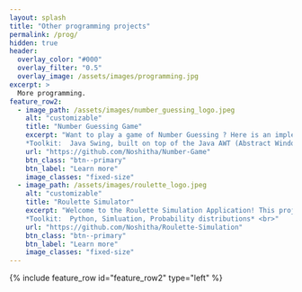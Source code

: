 ```yaml
---
layout: splash
title: "Other programming projects"
permalink: /prog/
hidden: true
header:
  overlay_color: "#000"
  overlay_filter: "0.5"
  overlay_image: /assets/images/programming.jpg
excerpt: >
  More programming.
feature_row2:
  - image_path: /assets/images/number_guessing_logo.jpeg
    alt: "customizable"
    title: "Number Guessing Game"
    excerpt: "Want to play a game of Number Guessing ? Here is an implementation using Java. <br><br>
    *Toolkit:  Java Swing, built on top of the Java AWT (Abstract Window Toolkit)* <br>"
    url: "https://github.com/Noshitha/Number-Game"
    btn_class: "btn--primary"
    btn_label: "Learn more"
    image_classes: "fixed-size"
  - image_path: /assets/images/roulette_logo.jpeg
    alt: "customizable"
    title: "Roulette Simulator"
    excerpt: "Welcome to the Roulette Simulation Application! This project is a simple yet engaging simulation of a classic roulette game built using Python's Tkinter library for the graphical user interface (GUI). <br><br>
    *Toolkit:  Python, Simluation, Probability distributions* <br>"
    url: "https://github.com/Noshitha/Roulette-Simulation"
    btn_class: "btn--primary"
    btn_label: "Learn more"
    image_classes: "fixed-size"
---
```

{% include feature_row id="feature_row2" type="left" %}
